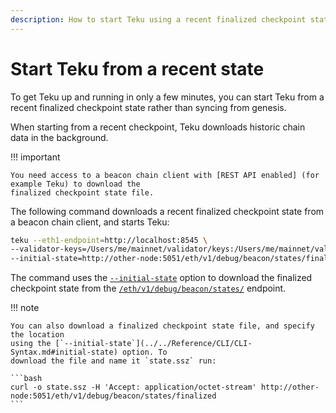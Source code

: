 ```yaml
---
description: How to start Teku using a recent finalized checkpoint state
---
```


# Start Teku from a recent state

To get Teku up and running in only a few minutes, you can start Teku from a recent finalized
checkpoint state rather than syncing from genesis.

When starting from a recent checkpoint, Teku downloads historic chain data in the background.

!!! important

    You need access to a beacon chain client with [REST API enabled] (for example Teku) to download the 
    finalized checkpoint state file.

The following command downloads a recent finalized checkpoint state from a beacon chain client, and
starts Teku:

```bash
teku --eth1-endpoint=http://localhost:8545 \
--validator-keys=/Users/me/mainnet/validator/keys:/Users/me/mainnet/validator/passwords \
--initial-state=http://other-node:5051/eth/v1/debug/beacon/states/finalized
```

The command uses the [`--initial-state`](../../Reference/CLI/CLI-Syntax.md#initial-state) option
to download the finalized checkpoint state from the
[`/eth/v1/debug/beacon/states/`](https://consensys.github.io/teku/#operation/getEthV1DebugBeaconStatesWithState_id) endpoint.

!!! note

    You can also download a finalized checkpoint state file, and specify the location
    using the [`--initial-state`](../../Reference/CLI/CLI-Syntax.md#initial-state) option. To
    download the file and name it `state.ssz` run:

    ```bash
    curl -o state.ssz -H 'Accept: application/octet-stream' http://other-node:5051/eth/v1/debug/beacon/states/finalized
    ```

<!--links-->
[REST API enabled]: ../../Reference/CLI/CLI-Syntax.md#rest-api-enabled
